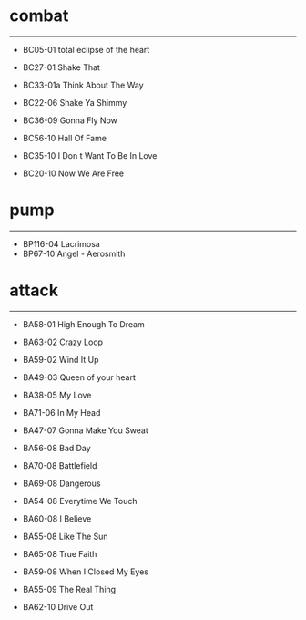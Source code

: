 # combat
---------------------------------------
- BC05-01 total eclipse of the heart
- BC27-01 Shake That
- BC33-01a Think About The Way

- BC22-06 Shake Ya Shimmy

- BC36-09 Gonna Fly Now

- BC56-10 Hall Of Fame
- BC35-10 I Don t Want To Be In Love
- BC20-10 Now We Are Free



# pump
---------------------------------------
- BP116-04 Lacrimosa
- BP67-10 Angel - Aerosmith



# attack
---------------------------------------
- BA58-01 High Enough To Dream

- BA63-02 Crazy Loop
- BA59-02 Wind It Up

- BA49-03 Queen of your heart

- BA38-05 My Love

- BA71-06 In My Head

- BA47-07 Gonna Make You Sweat

- BA56-08 Bad Day
- BA70-08 Battlefield
- BA69-08 Dangerous
- BA54-08 Everytime We Touch
- BA60-08 I Believe
- BA55-08 Like The Sun
- BA65-08 True Faith
- BA59-08 When I Closed My Eyes

- BA55-09 The Real Thing

- BA62-10 Drive Out
